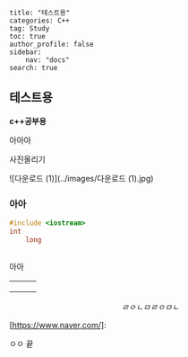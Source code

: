 ```layout: single
title: "테스트용"
categories: C++
tag: Study
toc: true
author_profile: false
sidebar:
    nav: "docs"
search: true
```

## **테스트용**

**c++공부용**

아아아

사진올리기

![다운로드 (1)](../images/다운로드 (1).jpg)



### 아아

```c++
#include <iostream>
int
    long
    
```

아아

|      |      |      |
| ---- | ---- | ---- |
|      |      |      |
|      |      |      |
|      |      |      |

$$
ㄹㅇㄴㅁㄹㅇㅁㄴ
$$

[https://www.naver.com/]: 

ㅇㅇ 끝